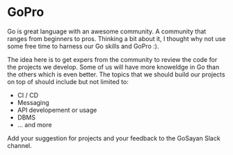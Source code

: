 # GoPro

Go is great language with an awesome community. A community that ranges from beginners to pros. Thinking a bit about it, I thought why not use some free time to harness our Go skills and GoPro :).

The idea here is to get expers from the community to review the code for the projects we develop. Some of us will have more knoweldge in Go than the others which is even better. The topics that we should build our projects on top of should include but not limited to:

- CI / CD
- Messaging
- API developement or usage
- DBMS
- ... and more

Add your suggestion for projects and your feedback to the GoSayan Slack channel. 
